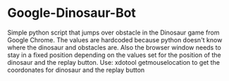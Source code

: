 # Google-Dinosaur-Bot
Simple python script that jumps over obstacle in the Dinosaur game from Google Chrome. The values are hardcoded because python doesn't know where the dinosaur and obstacles are.
Also the browser window needs to stay in a fixed position depending on the values set for the position of the dinosaur and the replay button.
Use: xdotool getmouselocation to get the coordonates for dinosaur and the replay button

